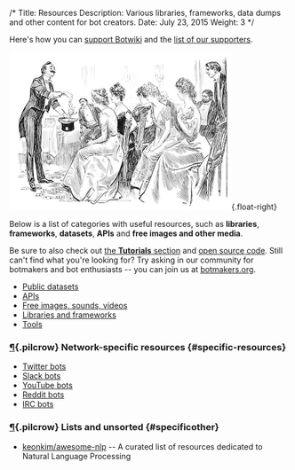 /*
Title: Resources
Description: Various libraries, frameworks, data dumps and other content for bot creators.
Date: July 23, 2015
Weight: 3
*/

<div class="note">
  Here's how you can <a href="/about/support">support Botwiki</a> and the <a href="/about/supporters/">list of our supporters</a>.
</div>


![Not sure how this is related to "resources"](/content/images/illustrations/advice-hostess.png){.float-right}

Below is a list of categories with useful resources, such as **libraries**, **frameworks**, **datasets**, **APIs** and **free images and other media**.

Be sure to also check out [the **Tutorials** section](/tutorials) and [open source code](/tag/opensource). Still can't find what you're looking for? Try asking in our community for botmakers and bot enthusiasts -- you can join us at [botmakers.org](https://botmakers.org/).

- [Public datasets](/resources/public-datasets)
- [APIs](/resources/apis)
- [Free images, sounds, videos](/resources/free-media)
- [Libraries and frameworks](/resources/libraries-frameworks)
- [Tools](/resources/tools)

### [¶](#specific-resources){.pilcrow} Network-specific resources {#specific-resources}

- [Twitter bots](/resources/twitterbots)
- [Slack bots](/resources/slackbots)
- [YouTube bots](/resources/youtube-bots)
- [Reddit bots](/resources/redditbots)
- [IRC bots](/resources/irc-bots)

### [¶](#other){.pilcrow} Lists and unsorted {#specificother}

- [keonkim/awesome-nlp](https://github.com/keonkim/awesome-nlp) -- A curated list of resources dedicated to Natural Language Processing


